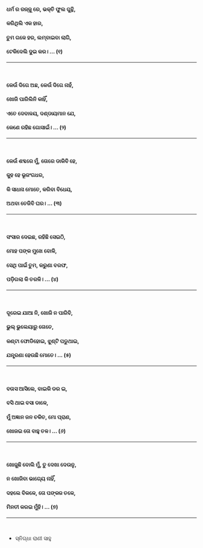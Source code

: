 #### ଧର୍ମ ର ରଜ୍ଜୁ ରେ, ଭକ୍ତି ଫୁଲ ଗୁନ୍ଥି,
#### କରିଥିଲି ଏକ ହାର,
#### ତୁମ ଗଳେ ହର, ଲମ୍ବାଇବା ଲାଗି,
#### ଟେକିଦେଲି ଦୁଇ କର। ... (୧)
***
<br>

#### କେଉଁ ଦିଗେ ଅଛ, କେଉଁ ଦିଗେ ନାହଁ,
#### ଖୋଜି ପାରିଲିନି କାହିଁ,
#### ଏତେ ଦେବାଳୟ, ଦଣ୍ଡାୟମାନ ଯେ,
#### କେଣେ ରହିଛ ଗୋସାଇଁ। ... (୨)
***
<br>

#### କେଉଁ ଶବ୍ଦରେ ମୁଁ, ତୋରେ ଡାକିବି ହେ,
#### କୁହ ହେ ଭୂଜଂଗଧର,
#### କି ସାଧନା ମୋତେ, କରିବା ବିଧେୟ,
#### ଅଥବା ତେଜିବି ଘର। ... (୩)
***
<br>

#### ସଂସାର ଦେଇଛ, ରହିଛି ସେଇଠି,
#### ମୋହ ପଙ୍କ ମୁଖେ ବୋଳି,
#### ସେଥି ପାଇଁ ତୁମ, କରୁଣା ବରଫ,
#### ପଡ଼ିଗଲା କି ତରଳି। ... (୪)
***
<br>

#### ଦୂରେଇ ଯାଆ ନି, ଖୋଜି ନ ପାରିବି,
#### ଭୁଲ୍ ଭୁଲେୟାରୁ ତୋତେ,
#### କଣ୍ଟା ଫୋଡିହୋଇ, ଝୁଣ୍ଟି ପଡୁଥାଇ,
#### ଯନ୍ତ୍ରଣା ହେଉଛି ମୋତେ। ... (୫)
***
<br>

#### ବତାସ ଆସିଲେ, ବାଇକି ଡର ଇ,
#### ବସି ଥାଇ ବସା ଡାଳେ,
#### ମୁଁ ଅଜ୍ଞାନ ଜନ ଚକିତ, ମାେ ପ୍ରାଣ,
#### ଖୋଜଇ ତୋ ବାହୁ ତଳ। ... (୬)
***
<br>

#### ଖୋଜୁଛି ବୋଲି ମୁଁ, ତୁ ଦେଖା ଦେଉନୁ,
#### ନ ଖୋଜିବା ଭାଗ୍ୟେ ନାହିଁ,
#### ଦହଲେ ବିକଳେ, ତୋ ପଙ୍କଜ ତଳେ,
#### ମିନତୀ କରଇ ମୁଁହି। ... (୭)
***
<br>

- ସ୍ନିଗ୍ଧା ରାଣୀ ସାହୁ
